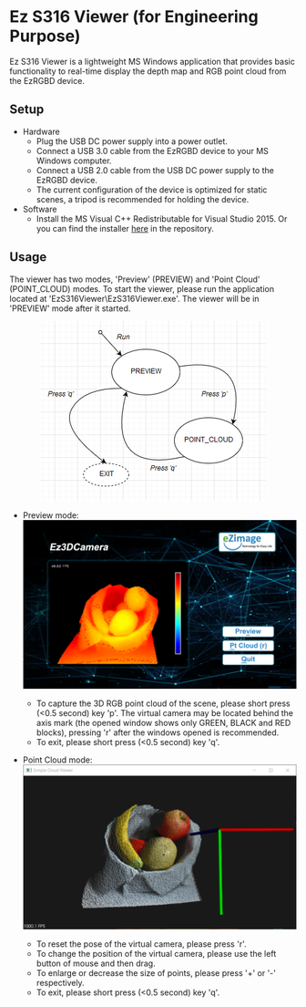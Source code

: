 # Ez S316 Viewer (for Engineering Purpose)

Ez S316 Viewer is a lightweight MS Windows application that provides basic functionality to real-time display the depth map and RGB point cloud from the EzRGBD device.

## Setup
* Hardware
  * Plug the USB DC power supply into a power outlet.
  * Connect a USB 3.0 cable from the EzRGBD device to your MS Windows computer.
  * Connect a USB 2.0 cable from the USB DC power supply to the EzRGBD device.
  * The current configuration of the device is optimized for static scenes, a tripod is recommended for holding the device.
* Software
  * Install the MS Visual C++ Redistributable for Visual Studio 2015. Or you can find the installer [here](https://github.com/kevinliu-ez/Ez-S316-viewer/blob/master/Setup/MSVCRedist_x64_VS2015-2017-2019.exe) in the repository.

## Usage
The viewer has two modes, 'Preview' (PREVIEW) and 'Point Cloud' (POINT_CLOUD) modes. To start the viewer, please run the application located at 'EzS316Viewer\EzS316Viewer.exe'. The viewer will be in 'PREVIEW' mode after it started.

<p align="center"> 
<img src="https://github.com/kevinliu-ez/Ez-S316-viewer/blob/master/README/Viewer_StateMachine.png">
</p>

* Preview mode:
![](https://github.com/kevinliu-ez/Ez-S316-viewer/blob/master/README/EzS316Viewer.png)
  * To capture the 3D RGB point cloud of the scene, please short press (<0.5 second) key 'p'. The virtual camera may be located behind the axis mark (the opened window shows only GREEN, BLACK and RED blocks), pressing 'r' after the windows opened is recommended.
  * To exit, please short press (<0.5 second) key 'q'.

* Point Cloud mode:
![](https://github.com/kevinliu-ez/Ez-S316-viewer/blob/master/README/EzS316Viewer_RGBDPtCloud.png)
  * To reset the pose of the virtual camera, please press 'r'.
  * To change the position of the virtual camera, please use the left button of mouse and then drag.
  * To enlarge or decrease the size of points, please press '+' or '-' respectively.
  * To exit, please short press (<0.5 second) key 'q'.

